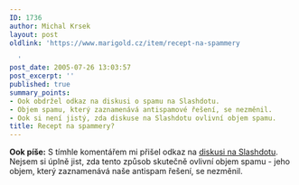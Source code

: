 ```yaml
---
ID: 1736
author: Michal Krsek
layout: post
oldlink: 'https://www.marigold.cz/item/recept-na-spammery

  '
post_date: 2005-07-26 13:03:57
post_excerpt: ''
published: true
summary_points:
- Ook obdržel odkaz na diskusi o spamu na Slashdotu.
- Objem spamu, který zaznamenává antispamové řešení, se nezměnil.
- Ook si není jistý, zda diskuse na Slashdotu ovlivní objem spamu.
title: Recept na spammery?
---
```


<p><b>Ook píše:</b> S tímhle komentářem mi přišel odkaz na <a href="http://it.slashdot.org/article.pl?sid=05/07/25/1745212" >diskusi na Slashdotu</a>.
Nejsem si úplně jist, zda tento způsob skutečně ovlivní objem spamu -
jeho objem, který zaznamenává naše antispam řešení, se nezměnil.<br />
<br />
</p>